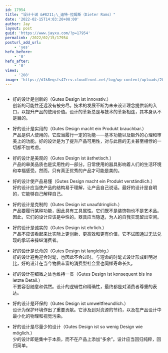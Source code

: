 ```yaml
---
id: 17954
title: "设计十诫 &#8211;\_迪特·拉姆斯（Dieter Rams）"
date: '2022-02-15T14:03:20+08:00'
author: Jay
layout: post
guid: 'https://www.jayxu.com/?p=17954'
permalink: /2022/02/15/17954
posturl_add_url:
    - 'yes'
hefo_before:
    - '0'
hefo_after:
    - '0'
views:
    - '208'
image: 'https://d1k8eqsfs47rrv.cloudfront.net/log/wp-content/uploads/2022/02/Dieter_Rams_10_Design_Principles_h.jpeg'
---
```


<!-- wp:image {"id":17956,"sizeSlug":"large","linkDestination":"attachment"} -->
<figure class="wp-block-image size-large"><a href="https://www.jayxu.com/2022/02/15/17954/dieter_rams_10_design_principles_h"><img src="https://www.jayxu.com/log/wp-content/uploads/2022/02/Dieter_Rams_10_Design_Principles_h-1280x800.jpeg" alt="" class="wp-image-17956"/></a></figure>
<!-- /wp:image -->

<!-- wp:list -->
<ul><li>好的设计是创新的（Gutes Design ist innovativ.）<br>创新的可能性还远没有被穷尽。技术的发展不断为未来设计理念提供新的入口，以提升产品的使用价值。设计的革新总是与技术的革新相连，其本身从不是目的。</li></ul>
<!-- /wp:list -->

<!-- wp:list -->
<ul><li>好的设计是实用的（Gutes Design macht ein Produkt brauchbar.）<br>产品是供人使用的，它应当履行一定的功能——基本功能以及额外的心理和审美上的功能。好的设计是为了提升产品可用性，对与此目的无关甚至相悖的一切都不加考虑。</li></ul>
<!-- /wp:list -->

<!-- wp:list -->
<ul><li>好的设计是美观的（Gutes Design ist ästhetisch.）<br>产品的审美品质也是实用性的一部分。日常使用的器具影响着人们的生活环境和幸福感受。然而，只有真正优秀的产品才可能是美的。</li></ul>
<!-- /wp:list -->

<!-- wp:list -->
<ul><li>好的设计使产品易懂（Gutes Design macht ein Produkt verständlich.）<br>好的设计应当使产品的结构易于理解，让产品自己说话。最好的设计是自明的，它能够自己解释自己。</li></ul>
<!-- /wp:list -->

<!-- wp:list -->
<ul><li>好的设计是克制的（Gutes Design ist unaufdringlich.）<br>产品要履行某种功能，因此具有工具属性。它们既不是装饰物也不是艺术品。因此，它们的设计应该是中性的。器具应当隐退，为人的自我实现留出空间。</li></ul>
<!-- /wp:list -->

<!-- wp:list -->
<ul><li>好的设计是诚实的（Gutes Design ist ehrlich.）<br>产品不应该看起来比实际上更创新、更高效和更有价值，它不试图通过无法兑现的承诺来操纵消费者。</li></ul>
<!-- /wp:list -->

<!-- wp:list -->
<ul><li>好的设计是长命的（Gutes Design ist langlebig.）<br>好的设计避免迎合时髦，也因此不会过时。与短命的时髦式设计形成鲜明对比，好的设计在当今物质丰富的消费型社会里也同样寿命长久。</li></ul>
<!-- /wp:list -->

<!-- wp:list -->
<ul><li>好的设计在细微之处也维持一贯（Gutes Design ist konsequent bis ins letzte Detail.）<br>不要容忍随意和偶然。设计的逻辑性和精确性，最终都是对消费者尊重的表达。</li></ul>
<!-- /wp:list -->

<!-- wp:list -->
<ul><li>好的设计是环保的（Gutes Design ist umweltfreundlich.）<br>设计为保护环境作出了重要贡献。它涉及到对资源的节约，以及在产品设计中最小化的物理和视觉污染。</li></ul>
<!-- /wp:list -->

<!-- wp:list -->
<ul><li>好的设计是尽量少的设计（Gutes Design ist so wenig Design wie möglich.）<br>少的设计即是集中于本质，而不在产品上添加“多余”。设计应当回归纯粹，回归简单。</li></ul>
<!-- /wp:list -->